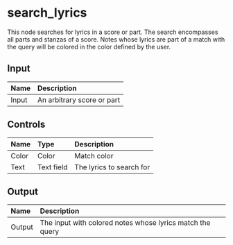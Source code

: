 # search_lyrics

This node searches for lyrics in a score or part. The search encompasses all parts and stanzas of a score. Notes whose lyrics are part of a match with the query will be colored in the color defined by the user.

## Input

| Name  | Description                |
| :---- | :------------------------- |
| Input | An arbitrary score or part |

## Controls

| Name  | Type       | Description              |
| :---- | :--------- | :----------------------- |
| Color | Color      | Match color              |
| Text  | Text field | The lyrics to search for |

## Output

| Name   | Description                                               |
| :----- | :-------------------------------------------------------- |
| Output | The input with colored notes whose lyrics match the query |

